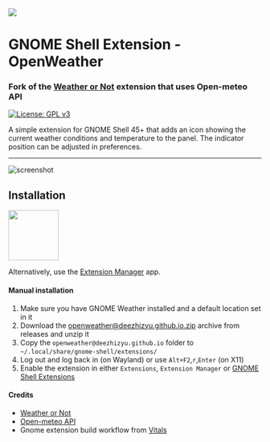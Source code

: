 <img src="https://gitlab.gnome.org/GNOME/gnome-weather/-/raw/main/data/icons/org.gnome.Weather.svg">

# GNOME Shell Extension - OpenWeather
### Fork of the [Weather or Not](https://github.com/somepaulo/GNOME-Shell-extension-Weather-or-Not) extension that uses Open-meteo API

[![License: GPL v3](https://img.shields.io/badge/License-GPL%20v3-blue.svg)](https://www.gnu.org/licenses/gpl-3.0)

A simple extension for GNOME Shell 45+ that adds an icon showing the current weather conditions and temperature to the panel. The indicator position can be adjusted in preferences.

______

![screenshot](https://github.com/somepaulo/GNOME-Shell-extension-Weather-or-Not/assets/15643750/f936179b-3f69-4c77-b4a1-1b3cc6c3b133)

## Installation
[<img src="https://user-images.githubusercontent.com/15643750/212080370-77899e64-bae8-43f1-b67a-fc946785c4b3.png" height="100">](https://extensions.gnome.org/extension/7996/openweather/)

Alternatively, use the [Extension Manager](https://github.com/mjakeman/extension-manager) app.

#### Manual installation
1. Make sure you have GNOME Weather installed and a default location set in it
2. Download the [openweather@deezhizyu.github.io.zip](https://github.com/deezhizyu/gnome-shell-openweather-extension/releases/latest/download/openweather.zip) archive from releases and unzip it
3. Copy the `openweather@deezhizyu.github.io` folder to `~/.local/share/gnome-shell/extensions/`
4. Log out and log back in (on Wayland) or use `Alt+F2`,`r`,`Enter` (on X11)
5. Enable the extension in either `Extensions`, `Extension Manager` or [GNOME Shell Extensions](https://extensions.gnome.org/local/)

#### Credits
- [Weather or Not](https://github.com/somepaulo/GNOME-Shell-extension-Weather-or-Not)
- [Open-meteo API](https://open-meteo.com/)
- Gnome extension build workflow from [Vitals](https://github.com/corecoding/Vitals)
